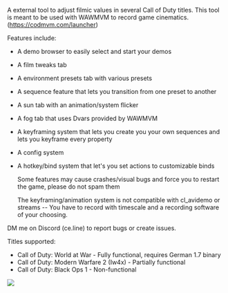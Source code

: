 A external tool to adjust filmic values in several Call of Duty titles.
This tool is meant to be used with WAWMVM to record game cinematics. (https://codmvm.com/launcher)

Features include:
- A demo browser to easily select and start your demos 
- A film tweaks tab
- A environment presets tab with various presets
- A sequence feature that lets you transition from one preset to another
- A sun tab with an animation/system flicker
- A fog tab that uses Dvars provided by WAWMVM
- A keyframing system that lets you create you your own sequences and lets you keyframe every property
- A config system
- A hotkey/bind system that let's you set actions to customizable binds

  Some features may cause crashes/visual bugs and force you to restart the game, please do not spam them

  The keyframing/animation system is not compatible with cl_avidemo or streams -- You have to record with timescale and a recording software of your choosing.


DM me on Discord (ce.line) to report bugs or create issues.

Titles supported:

- Call of Duty: World at War - Fully functional, requires German 1.7 binary
- Call of Duty: Modern Warfare 2 (Iw4x) - Partially functional
- Call of Duty: Black Ops 1 - Non-functional

 <img src="https://i.imgur.com/3ezWZkR.gif"/>
